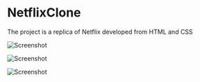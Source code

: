 # NetflixClone
The project is a replica of Netflix developed from HTML and CSS

![Screenshot](images/s1.png)

![Screenshot](images/s2.png)

![Screenshot](images/s3.png)
